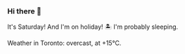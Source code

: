 ### Hi there :wave:

It's Saturday! And I'm on holiday! :desert_island: I'm probably sleeping.

Weather in Toronto: overcast, at +15°C.
